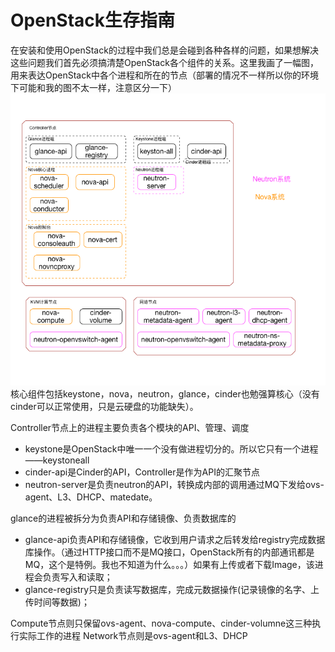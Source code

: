 # OpenStack生存指南

在安装和使用OpenStack的过程中我们总是会碰到各种各样的问题，如果想解决这些问题我们首先必须搞清楚OpenStack各个组件的关系。这里我画了一幅图，用来表达OpenStack中各个进程和所在的节点（部署的情况不一样所以你的环境下可能和我的图不太一样，注意区分一下）
![OpenStack进程图](../_image/openstack_process.png)
核心组件包括keystone，nova，neutron，glance，cinder也勉强算核心（没有cinder可以正常使用，只是云硬盘的功能缺失）。

Controller节点上的进程主要负责各个模块的API、管理、调度
* keystone是OpenStack中唯一一个没有做进程切分的。所以它只有一个进程——keystoneall
* cinder-api是Cinder的API，Controller是作为API的汇聚节点
* neutron-server是负责neutron的API，转换成内部的调用通过MQ下发给ovs-agent、L3、DHCP、matedate。


glance的进程被拆分为负责API和存储镜像、负责数据库的
* glance-api负责API和存储镜像，它收到用户请求之后转发给registry完成数据库操作。（通过HTTP接口而不是MQ接口，OpenStack所有的内部通讯都是MQ，这个是特例。我也不知道为什么。。。）如果有上传或者下载Image，该进程会负责写入和读取；
* glance-registry只是负责读写数据库，完成元数据操作(记录镜像的名字、上传时间等数据)；


Compute节点则只保留ovs-agent、nova-compute、cinder-volumne这三种执行实际工作的进程
Network节点则是ovs-agent和L3、DHCP
